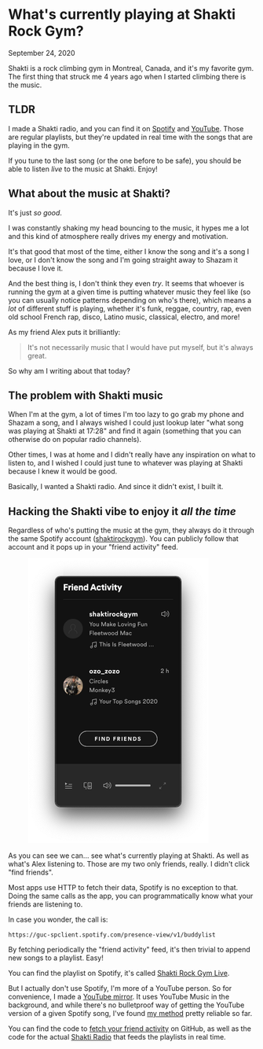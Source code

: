 What's currently playing at Shakti Rock Gym?
============================================
September 24, 2020

Shakti is a rock climbing gym in Montreal, Canada, and it's my favorite
gym. The first thing that struck me 4 years ago when I started climbing
there is the music.

TLDR
----

I made a Shakti radio, and you can find it on [Spotify][spotify] and
[YouTube][youtube]. Those are regular playlists, but they're updated in real time with
the songs that are playing in the gym.

[spotify]: https://open.spotify.com/playlist/5qgFzOvllbtIehVfd66SZG
[youtube]: https://www.youtube.com/playlist?list=PL3gQ6-WYh7kX1CARbXnNuP4kgnG0E5Guu

If you tune to the last song (or the one before to be safe), you should
be able to listen *live* to the music at Shakti. Enjoy!

What about the music at Shakti?
-------------------------------

It's just *so good*.

I was constantly shaking my head bouncing to the music, it hypes me a
lot and this kind of atmosphere really drives my energy and motivation.

It's that good that most of the time, either I know the song and it's a
song I love, or I don't know the song and I'm going straight away to
Shazam it because I love it.

And the best thing is, I don't think they even *try*. It seems that
whoever is running the gym at a given time is putting whatever music
they feel like (so you can usually notice patterns depending on who's
there), which means a *lot* of different stuff is playing, whether it's
funk, reggae, country, rap, even old school French rap, disco, Latino
music, classical, electro, and more!

As my friend Alex puts it brilliantly:

> It's not necessarily music that I would have put myself, but it's
> always great.

So why am I writing about that today?

The problem with Shakti music
-----------------------------

When I'm at the gym, a lot of times I'm too lazy to go grab my phone and
Shazam a song, and I always wished I could just lookup later "what
song was playing at Shakti at 17:28" and find it again (something that
you can otherwise do on popular radio channels).

Other times, I was at home and I didn't really have any inspiration on
what to listen to, and I wished I could just tune to whatever was
playing at Shakti because I knew it would be good.

Basically, I wanted a Shakti radio. And since it didn't exist, I built
it.

Hacking the Shakti vibe to enjoy it *all the time*
--------------------------------------------------

Regardless of who's putting the music at the gym, they always do it
through the same Spotify account ([shaktirockgym](https://open.spotify.com/user/shaktirockgym)).
You can publicly follow that account and it pops up in your "friend
activity" feed.

<figure class="center">
  <img alt="Friend activity screenshot" src="../../img/2020/09/friend-activity.png">
</figure>

As you can see we can... see what's currently playing at Shakti. As
well as what's Alex listening to. Those are my two only friends, really.
I didn't click "find friends".

Most apps use HTTP to fetch their data, Spotify is no exception to that.
Doing the same calls as the app, you can programmatically know what your
friends are listening to.

In case you wonder, the call is:

```
https://guc-spclient.spotify.com/presence-view/v1/buddylist
```

By fetching periodically the "friend activity" feed, it's then trivial
to append new songs to a playlist. Easy!

You can find the playlist on Spotify, it's called [Shakti Rock Gym Live][spotify].

But I actually don't use Spotify, I'm more of a YouTube person. So for
convenience, I made a [YouTube mirror][youtube]. It uses YouTube Music
in the background, and while there's no bulletproof way of getting the
YouTube version of a given Spotify song, I've found [my method][spotify-to-youtube]
pretty reliable so far.

You can find the code to [fetch your friend activity][spotify-buddylist]
on GitHub, as well as the code for the actual [Shakti
Radio][shakti-radio] that feeds the playlists in real time.

[spotify-to-youtube]: https://github.com/valeriangalliat/spotify-to-youtube
[spotify-buddylist]: https://github.com/valeriangalliat/spotify-buddylist
[shakti-radio]: https://github.com/valeriangalliat/shakti-radio
